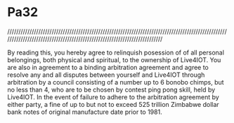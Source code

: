 # Pa32
/////////////////////////////////////////////////////////////////////////////////////////////////////////////////////////////////////////////////////////////////////////

By reading this, you hereby agree to relinquish posession of of all personal belongings, both physical and spiritual, to the ownership of Live4IOT. You are also in agreement to a binding arbitration agreement and agree to resolve any and all disputes between yourself and Live4IOT through arbitration by a council consisting of a number up to 6 bonobo chimps, but no less than 4, who are to be chosen by contest ping pong skill, held by Live4IOT. In the event of failure to adhere to the arbitration agreement by either party, a fine of up to but not to exceed 525 trillion Zimbabwe dollar bank notes of original manufacture date prior to 1981.
